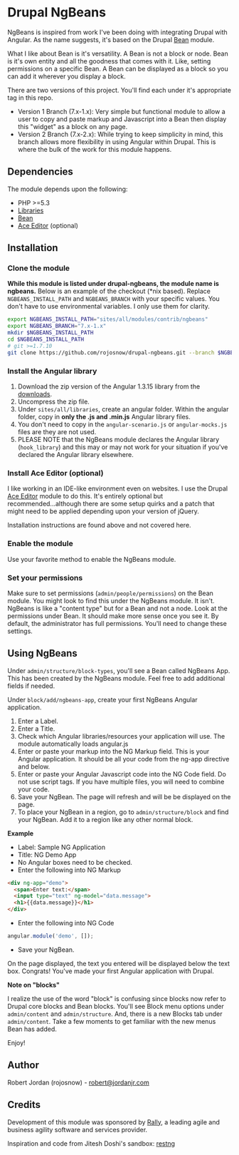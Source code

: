 # Drupal NgBeans
NgBeans is inspired from work I've been doing with integrating Drupal with 
Angular. As the name suggests, it's based on the Drupal 
<a href="https://www.drupal.org/project/bean" target="_blank">Bean</a> module.

What I like about Bean is it's versatility. A Bean is not a block or node.
Bean is it's own entity and all the goodness that comes with it. Like, setting
permissions on a specific Bean. A Bean can be displayed as a block so you can 
add it wherever you display a block.

There are two versions of this project. You'll find each under it's
appropriate tag in this repo.

- Version 1 Branch (7.x-1.x): Very simple but functional module to allow a user to copy
and paste markup and Javascript into a Bean then display this "widget" as a block
on any page.
- Version 2 Branch (7.x-2.x): While trying to keep simplicity in mind, this 
branch allows more flexibility in using Angular within Drupal. This is where
the bulk of the work for this module happens.

## Dependencies
The module depends upon the following:

- PHP >=5.3
- <a href="https://www.drupal.org/project/libraries" target="_blank">Libraries</a>
- <a href="https://www.drupal.org/project/bean" target="_blank">Bean<a/>
- <a href="https://www.drupal.org/project/ace_editor" target="_blank">Ace Editor</a> (optional)

## Installation

### Clone the module
**While this module is listed under drupal-ngbeans, the module name is ngbeans.**
Below is an example of the checkout (*nix based). Replace `NGBEANS_INSTALL_PATH` 
and `NGBEANS_BRANCH` with your specific values. 
You don't have to use environmental variables. I only use them for clarity.

```bash
export NGBEANS_INSTALL_PATH="sites/all/modules/contrib/ngbeans"
export NGBEANS_BRANCH="7.x-1.x"
mkdir $NGBEANS_INSTALL_PATH
cd $NGBEANS_INSTALL_PATH
# git >=1.7.10
git clone https://github.com/rojosnow/drupal-ngbeans.git --branch $NGBEANS_BRANCH .
```

### Install the Angular library
1. Download the zip version of the Angular 1.3.15 library from the 
<a href="https://angularjs.org" target="_blank">downloads</a>.
2. Uncompress the zip file.
3. Under `sites/all/libraries`, create an angular folder. Within the angular folder,
copy in **only the .js and .min.js** Angular library files.
4. You don't need to copy in the `angular-scenario.js` or `angular-mocks.js` files
are they are not used.
5. PLEASE NOTE that the NgBeans module declares the Angular library (`hook_library`) and this 
may or may not work for your situation if you've declared the Angular library
elsewhere.

### Install Ace Editor (optional)
I like working in an IDE-like environment even on websites. I use the Drupal
<a href="https://www.drupal.org/project/ace_editor" target="_blank">Ace Editor</a> 
module to do this. It's entirely optional but recommended...although there are some
setup quirks and a patch that might need to be applied depending upon your 
version of jQuery.

Installation instructions are found above and not covered here.

### Enable the module
Use your favorite method to enable the NgBeans module.

### Set your permissions
Make sure to set permissions (`admin/people/permissions`) on the Bean module. 
You might look to find this under the NgBeans module. It isn't. NgBeans is 
like a "content type" but for a Bean and not a node. Look at the permissions
under Bean. It should make more sense once you see it. By default, the administrator has full
permissions. You'll need to change these settings.

## Using NgBeans
Under `admin/structure/block-types`, you'll see a Bean called NgBeans App. This has
been created by the NgBeans module. Feel free to add additional fields if needed.

Under `block/add/ngbeans-app`, create your first NgBeans Angular application.

1. Enter a Label.
2. Enter a Title.
3. Check which Angular libraries/resources your application will use. The module automatically
loads angular.js
4. Enter or paste your markup into the NG Markup field. This is your Angular application.
It should be all your code from the ng-app directive and below.
5. Enter or paste your Angular Javascript code into the NG Code field. Do not use
script tags. If you have multiple files, you will need to combine your code.
6. Save your NgBean. The page will refresh and will be be displayed on the page.
7. To place your NgBean in a region, go to `admin/structure/block` and find your
NgBean. Add it to a region like any other normal block.

**Example**

- Label: Sample NG Application
- Title: NG Demo App
- No Angular boxes need to be checked.
- Enter the following into NG Markup<br>
```html
<div ng-app="demo">
  <span>Enter text:</span>
  <input type="text" ng-model="data.message">
  <h1>{{data.message}}</h1>
</div>
```
- Enter the following into NG Code<br>
```Javascript
angular.module('demo', []);
```
- Save your NgBean.

On the page displayed, the text you entered will be displayed below the text 
box. Congrats! You've made your first Angular application with Drupal.

**Note on "blocks"**

I realize the use of the word "block" is confusing since blocks now refer to
Drupal core blocks and Bean blocks. You'll see Block menu options under
`admin/content` and `admin/structure`. And, there is a new Blocks tab under `admin/content`.
Take a few moments to get familiar with the new menus Bean has added.

Enjoy!

## Author
Robert Jordan (rojosnow) - robert@jordanjr.com


## Credits
Development of this module was sponsored by 
<a href="https://www.rallydev.com" target="_blank">Rally</a>, a 
leading agile and business agility software and services provider.

Inspiration and code from Jitesh Doshi's 
sandbox: <a href="https://www.drupal.org/sandbox/jitesh_doshi/2125941" target="_blank">restng</a>
